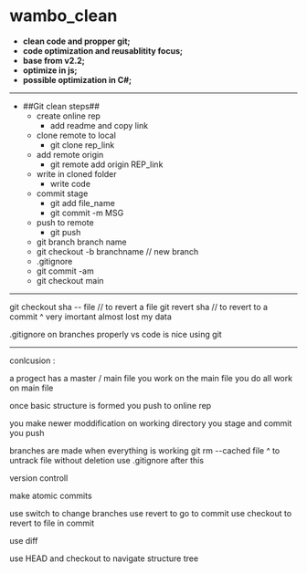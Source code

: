 # wambo_clean
* **clean code and propper git;**
* **code optimization and reusablitity focus;**
* **base from v2.2;**
* **optimize in js;**
* **possible optimization in C#;**
----------------------------------------------
* ##Git clean steps##
	* create online rep
		* add readme and copy link
    * clone remote to local
		* git clone rep_link
	* add remote origin
		* git remote add origin REP_link
	* write in cloned folder
		* write code
	* commit stage
		* git add file_name
		* git commit -m MSG
	* push to remote
		* git push
	* git branch branch name
	* git checkout -b branchname  // new branch
	* .gitignore
	* git commit -am
	* git checkout main
	

----------------------------------------------------

git checkout sha -- file   // to revert a file
git revert sha  // to revert to a commit
^
very imortant almost lost my data

.gitignore on branches properly
vs code is nice using git

___________________________________________________________

conlcusion :

a progect has a master / main file
you work on the main file 
you do all work on main file 

once basic structure is formed you push to online rep

you make newer moddification on working directory
you stage and commit
you push

branches are made when everything is working
git rm --cached file 
^ to untrack file without deletion
use .gitignore after this

version controll

make atomic commits 

use switch to change branches
use revert to go to commit
use checkout to revert to file in commit

use diff

use HEAD and checkout to navigate structure tree